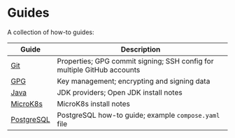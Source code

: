 # Guides

A collection of how-to guides:

| Guide                                     | Description                                                             |
|-------------------------------------------|-------------------------------------------------------------------------|
| [Git](git/README.md)                      | Properties; GPG commit signing; SSH config for multiple GitHub accounts |
| [GPG](gpg/README.md)                      | Key management; encrypting and signing data                             |
| [Java](java/README.md)                    | JDK providers; Open JDK install notes                                   |
| [MicroK8s](kubernetes/microk8s/README.md) | MicroK8s install notes                                                  |
| [PostgreSQL](postgres/README.md)          | PostgreSQL how-to guide; example `compose.yaml` file                    |
